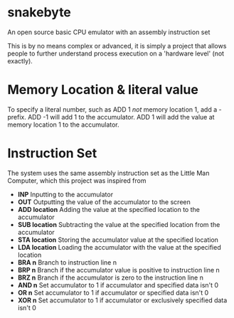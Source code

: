 # snakebyte
An open source basic CPU emulator with an assembly instruction set

This is by no means complex or advanced, it is simply a project that allows people to further understand process execution on a 'hardware level' (not exactly).

# Memory Location & literal value
To specify a literal number, such as ADD 1 *not* memory location 1, add a - prefix. ADD -1 will add 1 to the accumulator. ADD 1 will add the value at memory location 1 to the accumulator.

# Instruction Set
The system uses the same assembly instruction set as the Little Man Computer, which this project was inspired from

* **INP**           Inputting to the accumulator
* **OUT**           Outputting the value of the accumulator to the screen
* **ADD location**  Adding the value at the specified location to the accumulator
* **SUB location**  Subtracting the value at the specified location from the accumulator
* **STA location**  Storing the accumulator value at the specified location
* **LDA location**  Loading the accumulator with the value at the specified location 
* **BRA n**         Branch to instruction line n
* **BRP n**         Branch if the accumulator value is positive to instruction line n
* **BRZ n**         Branch if the accumulator is zero to the instruction line n
* **AND n**         Set accumulator to 1 if accumulator and specified data isn't 0
* **OR n**          Set accumulator to 1 if accumulator or specified data isn't 0
* **XOR n**         Set accumulator to 1 if accumulator or exclusively specified data isn't 0
